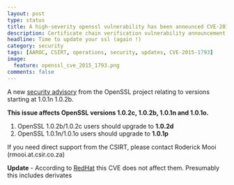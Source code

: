 ```yaml
---
layout: post
type: status
title: A high-severity openssl vulnerability has been announced CVE-2015-1793
description: Certificate chain verification vulnerability announcement CVE-2015-1793
headline: Time to update your ssl (again !)
category: security
tags: [AAROC, CSIRT, operations, security, updates, CVE-2015-1793]
image:
  feature: openssl_cve_2015_1793.png
comments: false
---
```


A new [security advisory](https://www.openssl.org/news/secadv_20150709.txt) from the OpenSSL project relating to versions starting at 1.0.1n 1.0.2b.

**This issue affects OpenSSL versions 1.0.2c, 1.0.2b, 1.0.1n and 1.0.1o.**

  1. OpenSSL 1.0.2b/1.0.2c users should upgrade to **1.0.2d**
  1. OpenSSL 1.0.1n/1.0.1o users should upgrade to **1.0.1p**

If you need direct support from the CSIRT, please contact Roderick Mooi (rmooi.at.csir.co.za)

**Update** - According to [RedHat](https://access.redhat.com/solutions/1523323) this CVE does not affect them. Presumably this includes derivates
